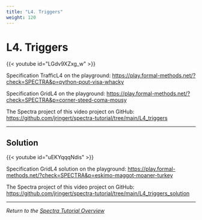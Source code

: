 ```yaml
---
title: "L4. Triggers"
weight: 120
---
```


# L4. Triggers

{{< youtube id="LGdv9XZxg_w" >}}

Specification TrafficL4 on the playground: https://play.formal-methods.net/?check=SPECTRA&p=python-pout-visa-whacky

Specification GridL4 on the playground:
https://play.formal-methods.net/?check=SPECTRA&p=corner-steed-coma-mousy

The Spectra project of this video project on GitHub: https://github.com/jringert/spectra-tutorial/tree/main/L4_triggers

---

## Solution

{{< youtube id="uEKYqqqNdis" >}}

Specification GridL4 solution on the playground:
https://play.formal-methods.net/?check=SPECTRA&p=eskimo-maggot-moaner-turkey

The Spectra project of this video project on GitHub: https://github.com/jringert/spectra-tutorial/tree/main/L4_triggers_solution

---

*Return to the [Spectra Tutorial Overview](/tutorials/spectra/)*

